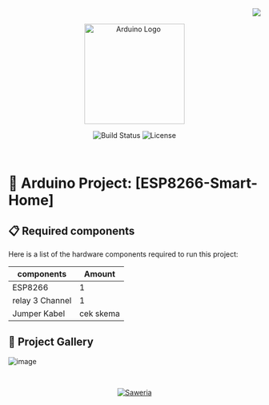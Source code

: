 <img align="right" src="https://visitor-badge.laobi.icu/badge?page_id=Farhanadeata.ESP8266-Smart-Homer" />

<br>

<p align="center">
  <img src="https://upload.wikimedia.org/wikipedia/commons/8/87/Arduino_Logo.svg" alt="Arduino Logo" width="200">
</p>

<p align="center">
 
  <img src="https://img.shields.io/badge/Build-passing-brightgreen?style=flat-square" alt="Build Status">
    
  <img src="https://img.shields.io/badge/License-MIT-blue?style=flat-square" alt="License">
</p>
<br>


# 📡 Arduino Project: [ESP8266-Smart-Home]

## 📋 Required components
Here is a list of the hardware components required to run this project:

| components              | Amount  |
|-----------------------|---------|
| ESP8266           | 1       |
| relay 3 Channel  | 1|
| Jumper Kabel           | cek skema       |

## 📸 Project Gallery

![image](https://github.com/user-attachments/assets/eeb4fb3c-4b71-49ba-a1c7-6f074c0ff4f3)



</div>
<br>
<p align="center"> <a href="https://saweria.co/Farhanadeata" target="_blank"> <img src="https://img.shields.io/badge/Support_on-Saweria-FF5E00?style=for-the-badge&logo=saweria" alt="Saweria"> </a>








